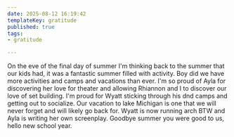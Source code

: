 ```yaml
---
date: 2025-08-12 16:19:42
templateKey: gratitude
published: true
tags:
- gratitude

---
```


On the eve of the final day of summer I'm thinking back to the summer that our
kids had, it was a fantastic summer filled with activity.  Boy did we have more
activities and camps and vacations than ever.  I'm so proud of Ayla for
discovering her love for theater and allowing Rhiannon and I to discover our
love of set building.  I'm proud for Wyatt sticking through his dnd camps and
getting out to socialize.  Our vacation to lake Michigan is one that we will
never forget and will likely go back for.  Wyatt is now running arch BTW and
Ayla is writing her own screenplay.  Goodbye summer you were good to us, hello
new school year.

